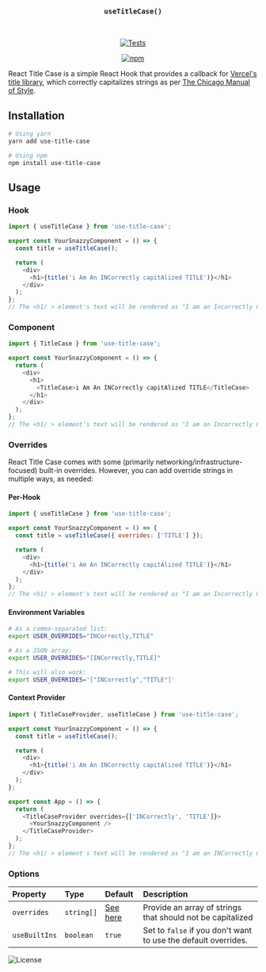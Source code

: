 <div align="center">
    <br/>
    <h3><code>useTitleCase()</code></h3>
    <br/>

[![Tests](https://img.shields.io/github/workflow/status/checktheroads/use-title-case/Tests?label=Tests&style=for-the-badge)](https://github.com/checktheroads/use-title-case/actions?query=workflow%3A%Tests%22)

[![npm](https://img.shields.io/npm/v/use-title-case?style=for-the-badge)](https://npmjs.com/package/use-title-case)

</div>

React Title Case is a simple React Hook that provides a callback for [Vercel's title library](https://github.com/vercel/title), which correctly capitalizes strings as per [The Chicago Manual of Style](http://www.chicagomanualofstyle.org/home.html).

## Installation

```bash
# Using yarn
yarn add use-title-case

# Using npm
npm install use-title-case
```

## Usage

### Hook

```js
import { useTitleCase } from 'use-title-case';

export const YourSnazzyComponent = () => {
  const title = useTitleCase();

  return (
    <div>
      <h1>{title('i Am An INCorrectly capitAlized TITLE')}</h1>
    </div>
  );
};
// The <h1/ > element's text will be rendered as "I am an Incorrectly Capitalized Title"
```

### Component

```js
import { TitleCase } from 'use-title-case';

export const YourSnazzyComponent = () => {
  return (
    <div>
      <h1>
        <TitleCase>i Am An INCorrectly capitAlized TITLE</TitleCase>
      </h1>
    </div>
  );
};
// The <h1/ > element's text will be rendered as "I am an Incorrectly Capitalized Title"
```

### Overrides

React Title Case comes with some (primarily networking/infrastructure-focused) built-in overrides. However, you can add override strings in multiple ways, as needed:

#### Per-Hook

```js
import { useTitleCase } from 'use-title-case';

export const YourSnazzyComponent = () => {
  const title = useTitleCase({ overrides: ['TITLE'] });

  return (
    <div>
      <h1>{title('i Am An INCorrectly capitAlized TITLE')}</h1>
    </div>
  );
};
// The <h1/ > element's text will be rendered as "I am an Incorrectly Capitalized TITLE"
```

#### Environment Variables

```bash
# As a comma-separated list:
export USER_OVERRIDES="INCorrectly,TITLE"

# As a JSON array:
export USER_OVERRIDES="[INCorrectly,TITLE]"

# This will also work:
export USER_OVERRIDES='["INCorrectly","TITLE"]'
```

#### Context Provider

```js
import { TitleCaseProvider, useTitleCase } from 'use-title-case';

export const YourSnazzyComponent = () => {
  const title = useTitleCase();

  return (
    <div>
      <h1>{title('i Am An INCorrectly capitAlized TITLE')}</h1>
    </div>
  );
};

export const App = () => {
  return (
    <TitleCaseProvider overrides={['INCorrectly', 'TITLE']}>
      <YourSnazzyComponent />
    </TitleCaseProvider>
  );
};
// The <h1/ > element's text will be rendered as "I am an INCorrectly Capitalized TITLE"
```

### Options

| Property      | Type       | Default                                                                                       | Description                                                    |
| :------------ | :--------- | :-------------------------------------------------------------------------------------------- | :------------------------------------------------------------- |
| `overrides`   | `string[]` | [See here](https://github.com/checktheroads/use-title-case/blob/main/src/builtInOverrides.ts) | Provide an array of strings that should not be capitalized     |
| `useBuiltIns` | `boolean`  | `true`                                                                                        | Set to `false` if you don't want to use the default overrides. |

![License](https://img.shields.io/github/license/checktheroads/use-title-case?color=%23000&style=for-the-badge)
